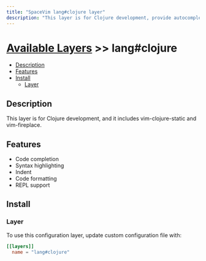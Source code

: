 ```yaml
---
title: "SpaceVim lang#clojure layer"
description: "This layer is for Clojure development, provide autocompletion, syntax checking, code format for Clojure file."
---
```


# [Available Layers](../../) >> lang#clojure

<!-- vim-markdown-toc GFM -->

- [Description](#description)
- [Features](#features)
- [Install](#install)
  - [Layer](#layer)

<!-- vim-markdown-toc -->

## Description

This layer is for Clojure development, and it includes vim-clojure-static and vim-fireplace.

## Features

- Code completion
- Syntax highlighting
- Indent
- Code formatting
- REPL support

## Install

### Layer

To use this configuration layer, update custom configuration file with:

```toml
[[layers]]
  name = "lang#clojure"
```
